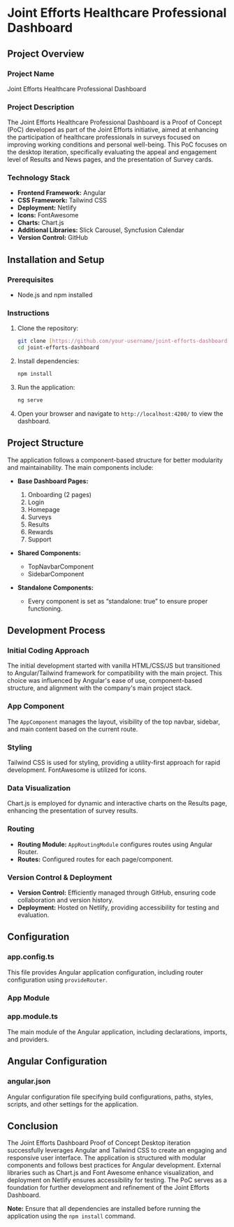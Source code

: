 # Joint Efforts Healthcare Professional Dashboard

## Project Overview

### Project Name
Joint Efforts Healthcare Professional Dashboard

### Project Description
The Joint Efforts Healthcare Professional Dashboard is a Proof of Concept (PoC) developed as part of the Joint Efforts initiative, aimed at enhancing the participation of healthcare professionals in surveys focused on improving working conditions and personal well-being. This PoC focuses on the desktop iteration, specifically evaluating the appeal and engagement level of Results and News pages, and the presentation of Survey cards.

### Technology Stack
- **Frontend Framework:** Angular
- **CSS Framework:** Tailwind CSS
- **Deployment:** Netlify
- **Icons:** FontAwesome
- **Charts:** Chart.js
- **Additional Libraries:** Slick Carousel, Syncfusion Calendar
- **Version Control:** GitHub

## Installation and Setup

### Prerequisites
- Node.js and npm installed

### Instructions
1. Clone the repository:
   ```bash
   git clone [https://github.com/your-username/joint-efforts-dashboard.git](https://github.com/MattFlores15/jointefforts-dashboard-yt.git)
   cd joint-efforts-dashboard
   ```

2. Install dependencies:
   ```bash
   npm install
   ```

3. Run the application:
   ```bash
   ng serve
   ```

4. Open your browser and navigate to `http://localhost:4200/` to view the dashboard.

## Project Structure

The application follows a component-based structure for better modularity and maintainability. The main components include:

- **Base Dashboard Pages:**
  1. Onboarding (2 pages)
  2. Login
  3. Homepage
  4. Surveys
  5. Results
  6. Rewards
  7. Support

- **Shared Components:**
  - TopNavbarComponent
  - SidebarComponent

- **Standalone Components:**
  - Every component is set as “standalone: true” to ensure proper functioning.

## Development Process

### Initial Coding Approach
The initial development started with vanilla HTML/CSS/JS but transitioned to Angular/Tailwind framework for compatibility with the main project. This choice was influenced by Angular's ease of use, component-based structure, and alignment with the company's main project stack.

### App Component
The `AppComponent` manages the layout, visibility of the top navbar, sidebar, and main content based on the current route.

### Styling
Tailwind CSS is used for styling, providing a utility-first approach for rapid development. FontAwesome is utilized for icons.

### Data Visualization
Chart.js is employed for dynamic and interactive charts on the Results page, enhancing the presentation of survey results.

### Routing
- **Routing Module:** `AppRoutingModule` configures routes using Angular Router.
- **Routes:** Configured routes for each page/component.

### Version Control & Deployment
- **Version Control:** Efficiently managed through GitHub, ensuring code collaboration and version history.
- **Deployment:** Hosted on Netlify, providing accessibility for testing and evaluation.

## Configuration

### app.config.ts
This file provides Angular application configuration, including router configuration using `provideRouter`.

### App Module

### app.module.ts
The main module of the Angular application, including declarations, imports, and providers.

## Angular Configuration

### angular.json
Angular configuration file specifying build configurations, paths, styles, scripts, and other settings for the application.

## Conclusion

The Joint Efforts Dashboard Proof of Concept Desktop iteration successfully leverages Angular and Tailwind CSS to create an engaging and responsive user interface. The application is structured with modular components and follows best practices for Angular development. External libraries such as Chart.js and Font Awesome enhance visualization, and deployment on Netlify ensures accessibility for testing. The PoC serves as a foundation for further development and refinement of the Joint Efforts Dashboard.

**Note:** Ensure that all dependencies are installed before running the application using the `npm install` command.
